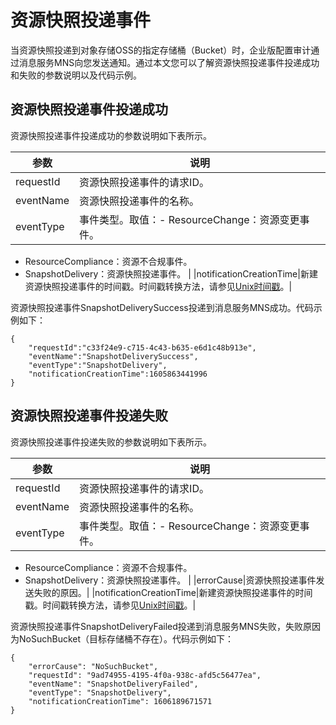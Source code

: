 # 资源快照投递事件

当资源快照投递到对象存储OSS的指定存储桶（Bucket）时，企业版配置审计通过消息服务MNS向您发送通知。通过本文您可以了解资源快照投递事件投递成功和失败的参数说明以及代码示例。

## 资源快照投递事件投递成功

资源快照投递事件投递成功的参数说明如下表所示。

|参数|说明|
|--|--|
|requestId|资源快照投递事件的请求ID。|
|eventName|资源快照投递事件的名称。|
|eventType|事件类型。取值：-   ResourceChange：资源变更事件。
-   ResourceCompliance：资源不合规事件。
-   SnapshotDelivery：资源快照投递事件。 |
|notificationCreationTime|新建资源快照投递事件的时间戳。时间戳转换方法，请参见[Unix时间戳](https://oktools.net/timestamp)。|

资源快照投递事件SnapshotDeliverySuccess投递到消息服务MNS成功。代码示例如下：

```
{
    "requestId":"c33f24e9-c715-4c43-b635-e6d1c48b913e",
    "eventName":"SnapshotDeliverySuccess",
    "eventType":"SnapshotDelivery",
    "notificationCreationTime":1605863441996
}
```

## 资源快照投递事件投递失败

资源快照投递事件投递失败的参数说明如下表所示。

|参数|说明|
|--|--|
|requestId|资源快照投递事件的请求ID。|
|eventName|资源快照投递事件的名称。|
|eventType|事件类型。取值：-   ResourceChange：资源变更事件。
-   ResourceCompliance：资源不合规事件。
-   SnapshotDelivery：资源快照投递事件。 |
|errorCause|资源快照投递事件发送失败的原因。|
|notificationCreationTime|新建资源快照投递事件的时间戳。时间戳转换方法，请参见[Unix时间戳](https://oktools.net/timestamp)。|

资源快照投递事件SnapshotDeliveryFailed投递到消息服务MNS失败，失败原因为NoSuchBucket（目标存储桶不存在）。代码示例如下：

```
{
    "errorCause": "NoSuchBucket",
    "requestId": "9ad74955-4195-4f0a-938c-afd5c56477ea",
    "eventName": "SnapshotDeliveryFailed",
    "eventType": "SnapshotDelivery",
    "notificationCreationTime": 1606189671571
}
```

